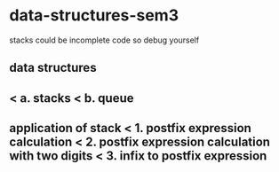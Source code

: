 # data-structures-sem3
stacks
could be incomplete code so debug yourself

data structures
------------------------------------------------
< a. stacks
< b. queue
-------------------------------------------------
application of stack
< 1. postfix expression calculation 
< 2. postfix expression calculation with two digits
< 3. infix  to postfix expression
----------------------------------------------------


